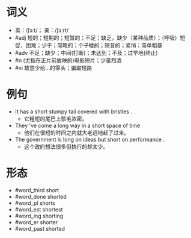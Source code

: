 # 词义
- 英：/ʃɔːt/； 美：/ʃɔːrt/
- #adj 短的；短期的；短暂的；不足；缺乏，缺少（某种品质）；（呼吸）短促，困难；少于；简略的；个子矮的；短音的；紧俏；简单粗暴
- #adv 不足；缺少；中间(打断)；未达到；不及；过早地(终止)
- #n (尤指在正片前放映的)电影短片；少量烈酒
- #vi 故意少给…的零头；骗取短路
# 例句
- It has a short stumpy tail covered with bristles .
	- 它粗短的尾巴上鬃毛浓密。
- They 've come a long way in a short space of time
	- 他们在很短的时间之内就大老远地赶了过来。
- The government is long on ideas but short on performance .
	- 这个政府想法很多但执行的却太少。
# 形态
- #word_third short
- #word_done shorted
- #word_pl shorts
- #word_est shortest
- #word_ing shorting
- #word_er shorter
- #word_past shorted
